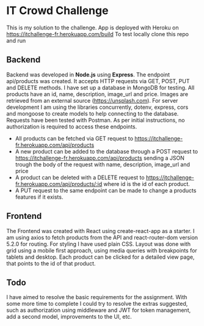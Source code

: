 # IT Crowd Challenge

This is my solution to the challenge. App is deployed with Heroku on https://itchallenge-fr.herokuapp.com/build
To test locally clone this repo and run 

## Backend

Backend was developed in **Node.js** using **Express**. The endpoint api/products was created. It accepts HTTP requests via GET, POST, PUT and DELETE methods. I have set up a database in MongoDB for testing. All products have an id, name, description, image_url and price. Images are retrieved from an external source (https://unsplash.com). For server development I am using the libraries concurrently, dotenv, express, cors and mongoose to create models to help connecting to the database.
Requests have been tested with Postman. As per initial instructions, no authorization is required to access these endpoints. 
- All products can be fetched via GET request to https://itchallenge-fr.herokuapp.com/api/products
- A new product can be added to the database through a POST request to https://itchallenge-fr.herokuapp.com/api/products sending a JSON trough the body of the request with name, description, image_url and price
- A product can be deleted with a DELETE request to https://itchallenge-fr.herokuapp.com/api/products/:id where id is the id of each product.
- A PUT request to the same endpoint can be made to change a products features if it exists.

## Frontend

The Frontend was created with React using create-react-app as a starter. I am using axios to fetch products from the API and react-router-dom version 5.2.0 for routing. For styling I have used plain CSS. Layout was done with grid using a mobile first approach, using media queries with breakpoints for tablets and desktop. Each product can be clicked for a detailed view page, that points to the id of that product. 

## Todo

I have aimed to resolve the basic requirements for the assignment. With some more time to complete I could try to resolve the extras suggested, such as authorization using middleware and JWT for token management, add a second model, improvements to the UI, etc.
